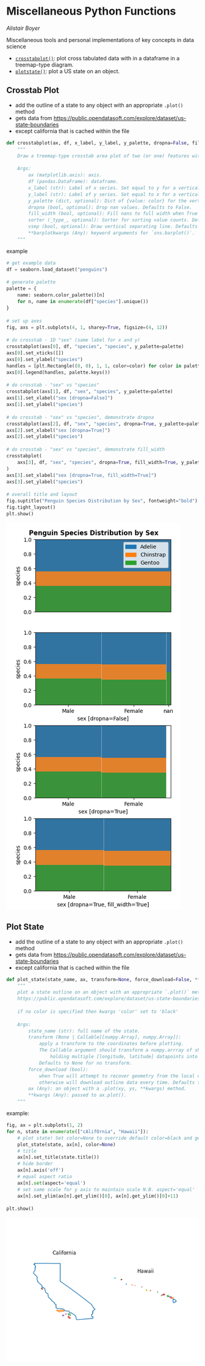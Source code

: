 # Miscellaneous Python Functions
_Alistair Boyer_


Miscellaneous tools and personal implementations of key concepts in data science
- [`crosstabplot()`](#crosstab-plot): plot cross tabulated data with in a dataframe in a treemap-type diagram.
- [`plotstate()`](#plot-state): plot a US state on an object.


## Crosstab Plot
- add the outline of a state to any object with an appropriate `.plot()` method
- gets data from https://public.opendatasoft.com/explore/dataset/us-state-boundaries
- except california that is cached within the file
```python
def crosstabplot(ax, df, x_label, y_label, y_palette, dropna=False, fill_width=False, sorter=None, vsep=True, **barplotkwargs) -> None:
    """
    Draw a treemap-type crosstab area plot of two (or one) features within a dataframe on an axis.

    Args:
        ax (matplotlib.axis): axis.
        df (pandas.DataFrame): dataframe.
        x_label (str): Label of x series. Set equal to y for a vertical 1-D plot.
        y_label (str): Label of y series. Set equal to x for a vertical 1-D plot.
        y_palette (dict, optional): Dict of {value: color} for the vertical axis. Defaults to None when the palette is automatically generated from the unique values of the data.
        dropna (bool, optional): Drop nan values. Defaults to False.
        fill_width (bool, optional): Fill nans to full width when True or leave space to represent nans when False. Defaults to False.
        sorter (_type_, optional): Sorter for sorting value counts. Defaults to None when descending count is used.
        vsep (bool, optional): Draw vertical separating line. Defaults to True.
        **barplotkwargs (Any): keyword arguments for `sns.barplot()`.
    """
```

example
```python
# get example data
df = seaborn.load_dataset("penguins")

# generate palette
palette = {
    name: seaborn.color_palette()[n]
    for n, name in enumerate(df["species"].unique())
}

# set up axes
fig, axs = plt.subplots(4, 1, sharey=True, figsize=(4, 12))

# do crosstab - 1D "sex" (same label for x and y)
crosstabplot(axs[0], df, "species", "species", y_palette=palette)
axs[0].set_xticks([])
axs[0].set_ylabel("species")
handles = [plt.Rectangle((0, 0), 1, 1, color=color) for color in palette.values()]
axs[0].legend(handles, palette.keys())

# do crosstab - "sex" vs "species"
crosstabplot(axs[1], df, "sex", "species", y_palette=palette)
axs[1].set_xlabel("sex [dropna=False]")
axs[1].set_ylabel("species")

# do crosstab - "sex" vs "species", demonstrate dropna
crosstabplot(axs[2], df, "sex", "species", dropna=True, y_palette=palette)
axs[2].set_xlabel("sex [dropna=True]")
axs[2].set_ylabel("species")

# do crosstab - "sex" vs "species", demonstrate fill_width
crosstabplot(
    axs[3], df, "sex", "species", dropna=True, fill_width=True, y_palette=palette
)
axs[3].set_xlabel("sex [dropna=True, fill_width=True]")
axs[3].set_ylabel("species")

# overall title and layout
fig.suptitle("Penguin Species Distribution by Sex", fontweight="bold")
fig.tight_layout()
plt.show()

```
<img src="crosstabplot.png" alt="Crosstab Plot using data from the seaborn penguins dataset."/>




## Plot State
- add the outline of a state to any object with an appropriate `.plot()` method
- gets data from https://public.opendatasoft.com/explore/dataset/us-state-boundaries
- except california that is cached within the file

```python
def plot_state(state_name, ax, transform=None, force_download=False, **kwargs) -> None:
    """
    plot a state outline on an object with an appropriate `.plot()` method  using data from
    https://public.opendatasoft.com/explore/dataset/us-state-boundaries/

    if no color is specified then kwargs 'color' set to 'black'

    Args:
        state_name (str): full name of the state.
        transform (None | Callable[[numpy.Array], numpy.Array]):
            apply a transform to the coordinates before plotting.
            The Callable argument should transform a numpy.arrray of shape (n, 2)
                holding multiple [longitude, latitude] datapoints into another (n, 2) array.
            Defaults to None for no transform.
        force_download (bool):
            when True will attempt to recover geometry from the local cache before downloading
            otherwise will download outline data every time. Defaults to False.
        ax (Any): an object with a .plot(xy, ys, **kwargs) method.
        **kwargs (Any): passed to ax.plot().
    """
```

example:
```python
fig, ax = plt.subplots(1, 2)
for n, state in enumerate(["cAlifOrnia", "Hawaii"]):
    # plot state! Set color=None to override default color=black and get multicolor outlines
    plot_state(state, ax[n], color=None)
    # title
    ax[n].set_title(state.title())
    # hide border
    ax[n].axis('off')
    # equal aspect ratio
    ax[n].set(aspect='equal')
    # set same scale for y axis to maintain scale N.B. aspect='equal'
    ax[n].set_ylim(ax[n].get_ylim()[0], ax[n].get_ylim()[0]+11)

plt.show()
```
<img src="plot_state.png" alt="Plot of California and Hawaii using the plot_state() function."/>